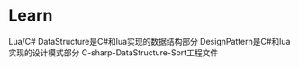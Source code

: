 # Learn
Lua/C#
DataStructure是C#和lua实现的数据结构部分
DesignPattern是C#和lua实现的设计模式部分
C-sharp-DataStructure-Sort工程文件
